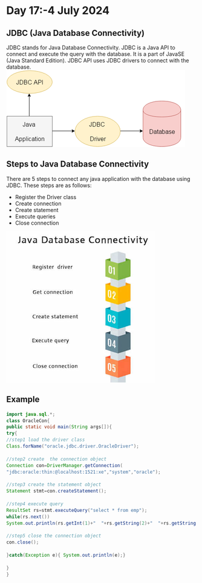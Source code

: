 # Day 17:-4 July 2024

## JDBC (Java Database Connectivity)
JDBC stands for Java Database Connectivity. JDBC is a Java API to connect and execute the query with the database. It is a part of JavaSE (Java Standard Edition). JDBC API uses JDBC drivers to connect with the database.
![image](images/jdbc.png)
## Steps to Java Database Connectivity
There are 5 steps to connect any java application with the database using JDBC. These steps are as follows:
<ul>
  <li>Register the Driver class</li>
  <li>Create connection</li>
  <li>Create statement</li>
  <li>Execute queries</li>
  <li>Close connection</li>
</ul>

![image](images/java-database-connectivity-steps.jpg)


## Example
```java
import java.sql.*;  
class OracleCon{  
public static void main(String args[]){  
try{  
//step1 load the driver class  
Class.forName("oracle.jdbc.driver.OracleDriver");  
  
//step2 create  the connection object  
Connection con=DriverManager.getConnection(  
"jdbc:oracle:thin:@localhost:1521:xe","system","oracle");  
  
//step3 create the statement object  
Statement stmt=con.createStatement();  
  
//step4 execute query  
ResultSet rs=stmt.executeQuery("select * from emp");  
while(rs.next())  
System.out.println(rs.getInt(1)+"  "+rs.getString(2)+"  "+rs.getString(3));  
  
//step5 close the connection object  
con.close();  
  
}catch(Exception e){ System.out.println(e);}  
  
}  
}  
```